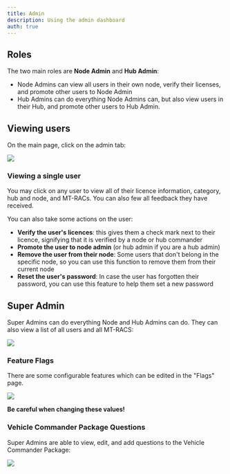 ```yaml
---
title: Admin
description: Using the admin dashboard
auth: true
---
```


## Roles

The two main roles are **Node Admin** and **Hub Admin**:

- Node Admins can view all users in their own node, verify their licenses, and promote other users to Node Admin
- Hub Admins can do everything Node Admins can, but also view users in their Hub, and promote other users to Hub Admin.

## Viewing users

On the main page, click on the admin tab:

![](/mtrac-guide/screenshots/admin-dashboard.png)

### Viewing a single user

You may click on any user to view all of their licence information, category, hub and node, and MT-RACs. You can also few all feedback they have received.

You can also take some actions on the user:

- **Verify the user's licences**: this gives them a check mark next to their licence, signifying that it is verified by a node or hub commander
- **Promote the user to node admin** (or hub admin if you are a hub admin)
- **Remove the user from their node**: Some users that don't belong in the specific node, so you can use this function to remove them from their current node
- **Reset the user's password**: In case the user has forgotten their password, you can use this feature to help them set a new password

## Super Admin

Super Admins can do everything Node and Hub Admins can do. They can also view a list of all users and all MT-RACS:

![](/mtrac-guide/screenshots/admin-all-users.png)

### Feature Flags

There are some configurable features which can be edited in the "Flags" page.

![](/mtrac-guide/screenshots/admin-flags.png)

**Be careful when changing these values!**

### Vehicle Commander Package Questions

Super Admins are able to view, edit, and add questions to the Vehicle Commander Package:

![](/mtrac-guide/screenshots/admin-quiz-questions.png)
